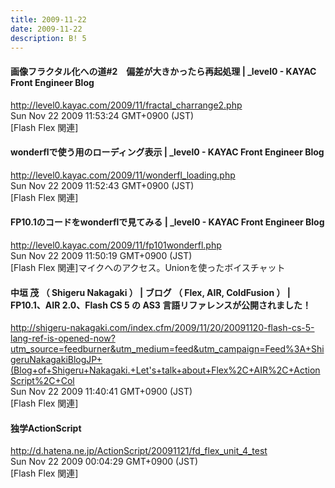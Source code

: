 ```yaml
---
title: 2009-11-22
date: 2009-11-22
description: B! 5
---
```


#### 画像フラクタル化への道#2　偏差が大きかったら再起処理 | _level0 - KAYAC Front Engineer Blog
http://level0.kayac.com/2009/11/fractal_charrange2.php<br>
Sun Nov 22 2009 11:53:24 GMT+0900 (JST)<br>
[Flash Flex 関連]


#### wonderflで使う用のローディング表示 | _level0 - KAYAC Front Engineer Blog
http://level0.kayac.com/2009/11/wonderfl_loading.php<br>
Sun Nov 22 2009 11:52:43 GMT+0900 (JST)<br>
[Flash Flex 関連]


#### FP10.1のコードをwonderflで見てみる | _level0 - KAYAC Front Engineer Blog
http://level0.kayac.com/2009/11/fp101wonderfl.php<br>
Sun Nov 22 2009 11:50:19 GMT+0900 (JST)<br>
[Flash Flex 関連]マイクへのアクセス。Unionを使ったボイスチャット


#### 中垣 茂 （ Shigeru Nakagaki ） | ブログ （ Flex, AIR, ColdFusion ） | FP10.1、AIR 2.0、Flash CS 5 の AS3 言語リファレンスが公開されました！
http://shigeru-nakagaki.com/index.cfm/2009/11/20/20091120-flash-cs-5-lang-ref-is-opened-now?utm_source=feedburner&utm_medium=feed&utm_campaign=Feed%3A+ShigeruNakagakiBlogJP+(Blog+of+Shigeru+Nakagaki.+Let's+talk+about+Flex%2C+AIR%2C+ActionScript%2C+Col<br>
Sun Nov 22 2009 11:40:41 GMT+0900 (JST)<br>
[Flash Flex 関連]


#### 独学ActionScript
http://d.hatena.ne.jp/ActionScript/20091121/fd_flex_unit_4_test<br>
Sun Nov 22 2009 00:04:29 GMT+0900 (JST)<br>
[Flash Flex 関連]


